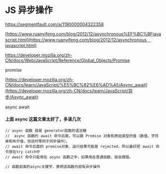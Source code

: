 # JS 异步操作



https://segmentfault.com/a/1190000004322358





[https://www.ruanyifeng.com/blog/2012/12/asynchronous%EF%BC%BFjavascript.html](https://www.ruanyifeng.com/blog/2012/12/asynchronous＿javascript.html)



https://developer.mozilla.org/zh-CN/docs/Web/JavaScript/Reference/Global_Objects/Promise

promise



[https://developer.mozilla.org/zh-CN/docs/learn/JavaScript/%E5%BC%82%E6%AD%A5/Async_await](https://developer.mozilla.org/zh-CN/docs/learn/JavaScript/异步/Async_await)

async      await



#### 上面 async 这篇文章太好了，多读几次



```
// async 函数 就是 generator函数的语法糖
//  async 函数的 await 命令后面，可以跟 Promise 对象和原始类型的值（数值、字符串和布尔值，但这时等同于同步操作）。
// await 命令后面的 promise对象，运行结果可能是 rejected，所以最好把 await 命令放在try catch中
// await 命令只能用在 async 函数之中，如果用在普通函数，就会报错。

// 函数前面的async关键字，表明该函数内部有异步操作
```